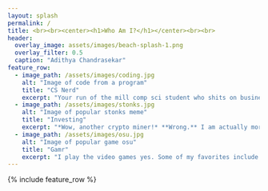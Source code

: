 ```yaml
---
layout: splash
permalink: /
title: <br><br><center><h1>Who Am I?</h1></center><br><br>
header:
  overlay_image: assets/images/beach-splash-1.png
  overlay_filter: 0.5
  caption: "Adithya Chandrasekar"
feature_row:
  - image_path: /assets/images/coding.jpg
    alt: "Image of code from a program"
    title: "CS Nerd"
    excerpt: "Your run of the mill comp sci student who shits on business majors *(ew)* and has too big of an ego. Kinda decent at Python, C, Java, Golang, React.js, idk look at my resume I forgot."
  - image_path: /assets/images/stonks.jpg
    alt: "Image of popular stonks meme"
    title: "Investing"
    excerpt: "*Wow, another crypto miner!* **Wrong.** I am actually more interested in long term investment and portfolio management fyi. I also find more unique asset classes like collectibles to be a lot more fascinating. Big shoutout to Rudy from <a href="https://www.youtube.com/c/AlphaInvestments69" target="_blank">Alpha Investments</a> for getting me interested!"
  - image_path: /assets/images/osu.jpg
    alt: "Image of popular game osu"
    title: "Gamr"
    excerpt: "I play the video games yes. Some of my favorites include <a href="https://osu.ppy.sh/home" target="_blank">osu!</a> (featured above) and <a href="https://www.realmofthemadgod.com/" target="_blank">Realm of the Mad God</a> (death grind). I am also a big fan of TCGs like Magic: The Gathering and Flesh and Blood as well!"
---
```


{% include feature_row %}

